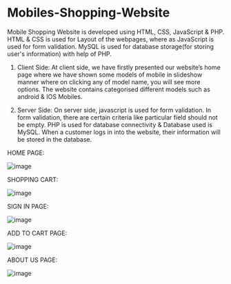 # Mobiles-Shopping-Website
Mobile Shopping Website is developed using HTML, CSS, JavaScript &amp; PHP. HTML &amp; CSS is used for Layout of the webpages, where as JavaScript is used for form validation. MySQL is used for database storage(for storing user's information) with help of PHP.

1. Client Side:
At client side, we have firstly presented our website’s home page where we have shown some models of mobile in slideshow manner where on clicking any of model name, you will see more options. The website contains categorised different models such as android & IOS Mobiles.

2. Server Side:
On server side, javascript is used for form validation. In form validation, there are certain criteria like particular field should not be empty.
PHP is used for database connectivity & Database used is MySQL. When a customer logs in into the website, their information will be stored in the database. 

HOME PAGE:

![image](https://user-images.githubusercontent.com/75978651/119519721-4af1bd00-bd97-11eb-999d-6537a6e492ab.png)

SHOPPING CART:

![image](https://user-images.githubusercontent.com/75978651/119519845-66f55e80-bd97-11eb-9dcc-6849a6d61e31.png)

SIGN IN PAGE:

![image](https://user-images.githubusercontent.com/75978651/119519910-75437a80-bd97-11eb-85bd-b2e37248b60f.png)

ADD TO CART PAGE:

![image](https://user-images.githubusercontent.com/75978651/119520496-f864d080-bd97-11eb-800f-71a6fe9d5a86.png)

ABOUT US PAGE: 

![image](https://user-images.githubusercontent.com/75978651/119520899-51346900-bd98-11eb-8b40-4b8215ed8040.png)

